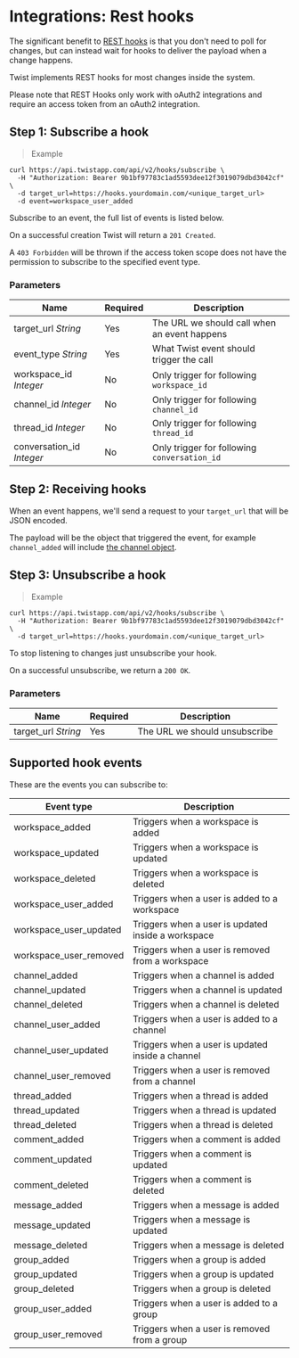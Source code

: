 # Integrations: Rest hooks

The significant benefit to [REST hooks](http://resthooks.org/) is that you don't
need to poll for changes, but can instead wait for hooks to deliver the payload
when a change happens.

Twist implements REST hooks for most changes inside the system.

Please note that REST Hooks only work with oAuth2 integrations and require an
access token from an oAuth2 integration.


## Step 1: Subscribe a hook

> Example

```shell
curl https://api.twistapp.com/api/v2/hooks/subscribe \
  -H "Authorization: Bearer 9b1bf97783c1ad5593dee12f3019079dbd3042cf" \
  -d target_url=https://hooks.yourdomain.com/<unique_target_url>
  -d event=workspace_user_added
```

Subscribe to an event, the full list of events is listed below.

On a successful creation Twist will return a `201 Created`.

A `403 Forbidden` will be thrown if the access token scope does not have the
permission to subscribe to the specified event type.

### Parameters

| Name | Required | Description |
| --- | --- | --- |
| target_url *String* | Yes | The URL we should call when an event happens |
| event_type *String* | Yes | What Twist event should trigger the call |
| workspace_id *Integer* | No | Only trigger for following `workspace_id` |
| channel_id *Integer* | No | Only trigger for following `channel_id` |
| thread_id *Integer* | No | Only trigger for following `thread_id` |
| conversation_id *Integer* | No | Only trigger for following `conversation_id` |


## Step 2: Receiving hooks

When an event happens, we'll send a request to your `target_url` that will be
JSON encoded.

The payload will be the object that triggered the event, for example
`channel_added` will include [the channel object](#channels).


## Step 3: Unsubscribe a hook

> Example

```shell
curl https://api.twistapp.com/api/v2/hooks/subscribe \
  -H "Authorization: Bearer 9b1bf97783c1ad5593dee12f3019079dbd3042cf" \
  -d target_url=https://hooks.yourdomain.com/<unique_target_url>
```

To stop listening to changes just unsubscribe your hook.

On a successful unsubscribe, we return a `200 OK`.


### Parameters

| Name | Required | Description |
| --- | --- | --- |
| target_url *String* | Yes | The URL we should unsubscribe |


## Supported hook events

These are the events you can subscribe to:

| Event type | Description |
| ---------- | ----------- |
| workspace_added | Triggers when a workspace is added |
| workspace_updated | Triggers when a workspace is updated |
| workspace_deleted | Triggers when a workspace is deleted |
| workspace_user_added | Triggers when a user is added to a workspace | 
| workspace_user_updated | Triggers when a user is updated inside a workspace | 
| workspace_user_removed | Triggers when a user is removed from a workspace | 
| channel_added | Triggers when a channel is added |
| channel_updated | Triggers when a channel is updated |
| channel_deleted | Triggers when a channel is deleted |
| channel_user_added | Triggers when a user is added to a channel | 
| channel_user_updated | Triggers when a user is updated inside a channel | 
| channel_user_removed | Triggers when a user is removed from a channel | 
| thread_added | Triggers when a thread is added |
| thread_updated | Triggers when a thread is updated |
| thread_deleted | Triggers when a thread is deleted |
| comment_added | Triggers when a comment is added |
| comment_updated | Triggers when a comment is updated |
| comment_deleted | Triggers when a comment is deleted |
| message_added | Triggers when a message is added |
| message_updated | Triggers when a message is updated |
| message_deleted | Triggers when a message is deleted |
| group_added | Triggers when a group is added |
| group_updated | Triggers when a group is updated |
| group_deleted | Triggers when a group is deleted |
| group_user_added | Triggers when a user is added to a group | 
| group_user_removed | Triggers when a user is removed from a group | 
